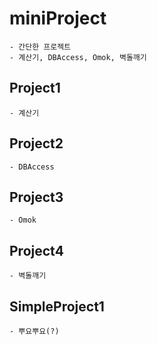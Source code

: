 # miniProject
	- 간단한 프로젝트
	- 계산기, DBAccess, Omok, 벽돌깨기
## Project1
	- 계산기
## Project2
	- DBAccess
## Project3
	- Omok
## Project4
	- 벽돌깨기
## SimpleProject1
	- 뿌요뿌요(?)
